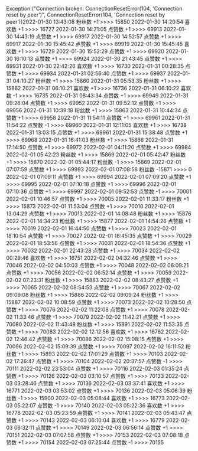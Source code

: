 Exception:("Connection broken: ConnectionResetError(104, 'Connection reset by peer')", ConnectionResetError(104, 'Connection reset by peer'))2022-01-30  13:43:08   粉丝数 +1 >>>> 15850
2022-01-30  14:20:54   喜欢数 +1 >>>> 16727
2022-01-30  14:21:05   点赞数 +1 >>>> 69913
2022-01-30  14:43:19   点赞数 +1 >>>> 69917
2022-01-30  14:52:57   点赞数 +1 >>>> 69917
2022-01-30  15:45:42   点赞数 +1 >>>> 69919
2022-01-30  15:45:45   喜欢数 +1 >>>> 16729
2022-01-30  15:52:29   点赞数 +1 >>>> 69920
2022-01-30  16:10:13   点赞数 +1 >>>> 69924
2022-01-30  21:43:45   点赞数 +1 >>>> 69931
2022-01-30  22:42:26   喜欢数 +1 >>>> 16730
2022-01-31  00:28:35   点赞数 +1 >>>> 69934
2022-01-31  02:56:40   点赞数 +1 >>>> 69937
2022-01-31  04:10:27   粉丝数 +1 >>>> 15860
2022-01-31  05:53:35   粉丝数 +1 >>>> 15862
2022-01-31  06:10:21   喜欢数 +1 >>>> 16736
2022-01-31  06:10:22   喜欢数 -1 >>>> 16735
2022-01-31  08:43:34   点赞数 +1 >>>> 69949
2022-01-31  09:26:04   点赞数 +1 >>>> 69952
2022-01-31  09:52:12   点赞数 +1 >>>> 69956
2022-01-31  10:39:18   粉丝数 +1 >>>> 15863
2022-01-31  10:44:34   点赞数 +1 >>>> 69958
2022-01-31  11:54:11   点赞数 +1 >>>> 69961
2022-01-31  11:54:22   点赞数 -1 >>>> 69960
2022-01-31  12:11:05   喜欢数 +1 >>>> 16738
2022-01-31  13:03:15   点赞数 +1 >>>> 69961
2022-01-31  15:38:48   点赞数 +1 >>>> 69968
2022-01-31  16:41:03   粉丝数 +1 >>>> 15866
2022-01-31  17:14:50   点赞数 +1 >>>> 69972
2022-02-01  04:11:20   点赞数 +1 >>>> 69984
2022-02-01  05:42:23   粉丝数 +1 >>>> 15869
2022-02-01  05:42:47   粉丝数 +1 >>>> 15870
2022-02-01  05:44:17   粉丝数 -1 >>>> 15869
2022-02-01  07:07:59   点赞数 +1 >>>> 69993
2022-02-01  07:08:58   粉丝数 -15871 >>>> 0
2022-02-01  07:09:11   点赞数 +1 >>>> 69994
2022-02-01  07:09:20   点赞数 +1 >>>> 69995
2022-02-01  07:10:18   点赞数 +1 >>>> 69996
2022-02-01  07:10:36   点赞数 +1 >>>> 69997
2022-02-01  09:52:53   点赞数 -1 >>>> 70001
2022-02-01  10:46:57   点赞数 +1 >>>> 70005
2022-02-01  11:33:17   粉丝数 +1 >>>> 15873
2022-02-01  11:53:04   点赞数 +1 >>>> 70010
2022-02-01  13:04:29   点赞数 +1 >>>> 70013
2022-02-01  14:08:48   粉丝数 +1 >>>> 15876
2022-02-01  14:34:23   粉丝数 +1 >>>> 15877
2022-02-01  14:54:26   点赞数 +1 >>>> 70019
2022-02-01  16:44:50   点赞数 +1 >>>> 70023
2022-02-01  18:10:54   点赞数 +1 >>>> 70027
2022-02-01  18:45:35   点赞数 +1 >>>> 70029
2022-02-01  18:53:56   点赞数 +1 >>>> 70031
2022-02-01  18:54:36   点赞数 +1 >>>> 70032
2022-02-01  22:43:28   点赞数 +1 >>>> 70034
2022-02-02  00:29:46   喜欢数 +1 >>>> 16751
2022-02-02  04:32:46   点赞数 +1 >>>> 70046
2022-02-02  04:50:03   点赞数 +1 >>>> 70048
2022-02-02  06:09:21   点赞数 +1 >>>> 70056
2022-02-02  06:52:14   点赞数 +1 >>>> 70059
2022-02-02  07:23:31   粉丝数 +1 >>>> 15883
2022-02-02  08:43:27   点赞数 +1 >>>> 70065
2022-02-02  08:54:53   点赞数 +1 >>>> 70067
2022-02-02  09:09:08   粉丝数 +1 >>>> 15886
2022-02-02  09:09:24   粉丝数 +1 >>>> 15887
2022-02-02  10:08:59   点赞数 +1 >>>> 70073
2022-02-02  10:28:50   点赞数 +1 >>>> 70076
2022-02-02  11:22:08   点赞数 +1 >>>> 70078
2022-02-02  11:33:46   点赞数 -1 >>>> 70079
2022-02-02  11:42:21   点赞数 +1 >>>> 70080
2022-02-02  11:43:48   粉丝数 +1 >>>> 15891
2022-02-02  11:53:35   点赞数 +1 >>>> 70083
2022-02-02  12:12:56   喜欢数 +1 >>>> 16762
2022-02-02  12:46:42   点赞数 +1 >>>> 70086
2022-02-02  15:08:15   点赞数 +1 >>>> 70096
2022-02-02  15:09:39   点赞数 +1 >>>> 70097
2022-02-02  16:11:52   粉丝数 +1 >>>> 15893
2022-02-02  17:01:29   点赞数 +1 >>>> 70103
2022-02-02  17:26:47   点赞数 +1 >>>> 70104
2022-02-02  20:37:57   点赞数 -1 >>>> 70111
2022-02-02  23:53:04   点赞数 +1 >>>> 70116
2022-02-03  01:35:24   点赞数 +1 >>>> 70126
2022-02-03  03:10:57   点赞数 +1 >>>> 70133
2022-02-03  03:28:46   点赞数 +1 >>>> 70136
2022-02-03  03:37:41   喜欢数 +1 >>>> 16771
2022-02-03  03:53:02   点赞数 +1 >>>> 70136
2022-02-03  05:06:39   粉丝数 -1 >>>> 15900
2022-02-03  05:08:44   喜欢数 +1 >>>> 16773
2022-02-03  05:22:07   点赞数 -1 >>>> 70140
2022-02-03  05:22:36   喜欢数 +1 >>>> 16778
2022-02-03  05:23:59   点赞数 +1 >>>> 70141
2022-02-03  05:43:47   点赞数 +1 >>>> 70143
2022-02-03  06:10:04   喜欢数 +1 >>>> 16779
2022-02-03  06:32:11   点赞数 +1 >>>> 70149
2022-02-03  06:56:14   点赞数 +1 >>>> 70151
2022-02-03  07:07:58   点赞数 +1 >>>> 70153
2022-02-03  07:08:18   点赞数 +1 >>>> 70154
2022-02-03  07:25:44   点赞数 -1 >>>> 70155
